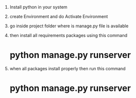 1. Install python in your system
2. create Environment and do Activate Environment

3. go inside project folder where is manage.py file is available

4. then install all requirements packages using this command
    
     #   python manage.py runserver

5. when all packages install properly then run this command
    # python manage.py runserver